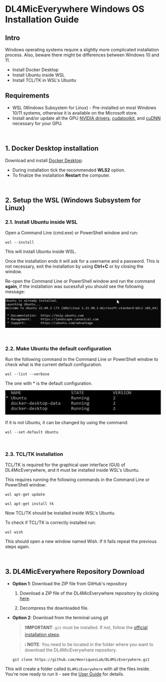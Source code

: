 # DL4MicEverywhere Windows OS Installation Guide

## Intro
Windows operating systems require a slightly more complicated installation process. Also, beware there might be differences between Windows 10 and 11.
- Install Docker Desktop
- Install Ubuntu inside WSL 
- Install TCL/TK in WSL's Ubuntu

## Requirements
- WSL (Windows Subsystem for Linux) - Pre-installed on most Windows 10/11 systems, otherwise it is available on the Microsoft store.
- Install and/or update all the GPU [NVIDIA drivers](https://www.nvidia.com/download/index.aspx), [cudatoolkit](https://developer.nvidia.com/cuda-toolkit), and [cuDNN](https://developer.nvidia.com/cudnn) necessary for your GPU.  

&nbsp;

## 1. Docker Desktop installation
Download and install [Docker Desktop](https://docs.docker.com/desktop/install/windows-install/):
 - During installation tick the recommended **WLS2** option.
 - To finalize the installation **Restart** the computer.

 &nbsp;

## 2. Setup the WSL (Windows Subsystem for Linux)

### 2.1. Install Ubuntu inside WSL
Open a Command Line (cmd.exe) or PowerShell window and run:
 
```
wsl --install
```
This will install Ubuntu inside WSL.

Once the installation ends it will ask for a username and a password. This is not necessary, exit the installation by using **Ctrl+C** or by closing the window.

Re-open the Command Line or PowerShell window and run the command **again**, if the installation was sucessfull you should see the following message:

![Ubuntu is sucessfully installed](https://github.com/HenriquesLab/DL4MicEverywhere/blob/documentation/Wiki%20images/WSL_UBUNTU_IS_INSTALLED.png)

&nbsp;

### 2.2. Make Ubuntu the default configuration

Run the following command in the Command Line or PowerShell window to check what is the current default configuration.
```
wsl --list --verbose
```

The one with * is the default configuration. 

![Ubuntu is the default configuration](https://github.com/HenriquesLab/DL4MicEverywhere/blob/documentation/Wiki%20images/WSL_UBUNTU.png)

If it is not Ubuntu, it can be changed by using the command: 
```
wsl --set-default Ubuntu
```

&nbsp;

### 2.3. TCL/TK installation 

TCL/TK is required for the graphical user interface (GUI) of DL4MicEverywhere, and it must be installed inside WSL's Ubuntu.

This requires running the following commands in the Command Line or PowerShell window:
```
wsl apt-get update
```
```
wsl apt-get install tk
```

Now TCL/TK should be installed inside WSL's Ubuntu.

To check if TCL/TK is correctly installed run:
```
wsl wish
```
This should open a new window named Wish. If it fails repeat the previous steps again.

&nbsp;

## 3. DL4MicEverywhere Repository Download

* **Option 1**: Download the ZIP file from GitHub's repository

    1. Download a ZIP file of the DL4MicEverywhere repository by clicking [here](https://github.com/HenriquesLab/DL4MicEverywhere/archive/refs/heads/main.zip).

    2. Decompress the downloaded file.

* **Option 2**: Download from the terminal using git

    > ❗**IMPORTANT**:
    > `git` must be installed. If not, follow the [official installation steps](https://git-scm.com/book/en/v2/Getting-Started-Installing-Git).

    > ℹ️ **NOTE**:
    > You need to be located in the folder where you want to download the DL4MicEverywhere repository.

    ```
    git clone https://github.com/HenriquesLab/DL4MicEverywhere.git
    ```

This will create a folder called `DL4MicEverywhere` with all the files inside. You're now ready to run it - see the [User Guide](USER_GUIDE.md) for details.